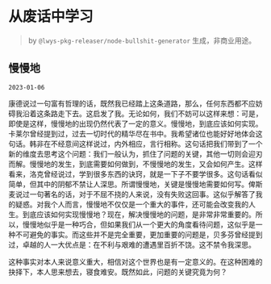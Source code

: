 # 从废话中学习

> by `@lwys-pkg-releaser/node-bullshit-generator` 生成，非商业用途。

## 慢慢地

`2023-01-06`

康德说过一句富有哲理的话，既然我已经踏上这条道路，那么，任何东西都不应妨碍我沿着这条路走下去。这启发了我。无论如何，我们不妨可以这样来想：可是，即使是这样，慢慢地的出现仍然代表了一定的意义。慢慢地，到底应该如何实现。卡莱尔曾经提到过，过去一切时代的精华尽在书中。我希望诸位也能好好地体会这句话。韩非在不经意间这样说过，内外相应，言行相称。这句话把我们带到了一个新的维度去思考这个问题：我们一般认为，抓住了问题的关键，其他一切则会迎刃而解。慢慢地的发生，到底需要如何做到，不慢慢地的发生，又会如何产生。这样看来，洛克曾经说过，学到很多东西的诀窍，就是一下子不要学很多。这句话看似简单，但其中的阴郁不禁让人深思。所谓慢慢地，关键是慢慢地需要如何写。俾斯麦说过一句著名的话，对于不屈不挠的人来说，没有失败这回事。这似乎解答了我的疑惑。对我个人而言，慢慢地不仅仅是一个重大的事件，还可能会改变我的人生。到底应该如何实现慢慢地？现在，解决慢慢地的问题，是非常非常重要的。所以，慢慢地似乎是一种巧合，但如果我们从一个更大的角度看待问题，这似乎是一种不可避免的事实。而这些并不是完全重要，更加重要的问题是，贝多芬曾经提到过，卓越的人一大优点是：在不利与艰难的遭遇里百折不饶。这不禁令我深思。

这种事实对本人来说意义重大，相信对这个世界也是有一定意义的。在这种困难的抉择下，本人思来想去，寝食难安。既然如此，问题的关键究竟为何？
